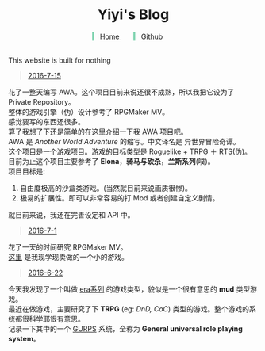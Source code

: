 <style>
  @font-face {
    font-family: Zpix;
    src: url('./font/Zpix.ttf');
  }
  .menu {
    text-align: center;
  }
  .menu span {
    padding: 0 24px 0 12px;
    border-left: 4px solid #85d5b3;
  }
</style>
<center> <h1> Yiyi's Blog </h1> </center>    
<div class="menu">
  <span> <a href="http://shd101wyy.github.io/"> Home </a> </span>
  <span> <a href="https://github.com/shd101wyy"> Github </a> </span>
</div>  <br>

This website is built for nothing    
> [2016-7-15](#2016-7-15)  

花了一整天编写 AWA。这个项目目前来说还很不成熟，所以我把它设为了 Private Repository。    
整体的游戏引擎（伪）设计参考了 RPGMaker MV。  
感觉要写的东西还很多。  
算了我想了下还是简单的在这里介绍一下我 AWA 项目吧。  
AWA 是 *Another World Adventure* 的缩写。中文译名是 异世界冒险奇谭。  
这个项目是一个游戏项目。游戏的目标类型是 Roguelike + TRPG ＋ RTS(伪)。  
目前为止这个项目主要参考了 **Elona**，**骑马与砍杀**，**兰斯系列**(噗)。    
项目目标是:
  1. 自由度极高的沙盒类游戏。(当然就目前来说画质很惨)。
  2. 极易的扩展性。即可以非常容易的打 Mod 或者创建自定义剧情。  

就目前来说，我还在完善设定和 API 中。

> [2016-7-1](#2016-7-1)      

花了一天的时间研究 RPGMaker MV。  
[这里](shd101wyy.github.io/save-sensei-yu) 是我现学现卖做的一个小的游戏。

> [2016-6-22](#2016-6-22)    

今天我发现了一个叫做 [era系列](http://blog.sina.com.cn/s/blog_891c91150102vwh1.html) 的游戏类型，貌似是一个很有意思的 **mud** 类型游戏。  
最近在做游戏，主要研究了下 **TRPG** (eg: *DnD, CoC*) 类型的游戏。整个游戏的系统都很科学耶很有意思。  
记录一下其中的一个 [GURPS](www.sjgames.com/gurps/lite/) 系统，全称为 **General universal role playing system**。

